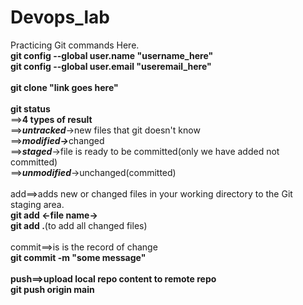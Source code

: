 # Devops_lab
Practicing Git commands Here.
<br>
<b>git config --global user.name "username_here"</b>
<br>
<b>git config --global user.email "useremail_here"</b>
<br><br>
<b>git clone "link goes here"</b>
<br><br>
<b>git status </b>
<br>
==><b>4 types of result</b>
<br>
==><b><i>untracked</i></b>->new files that git doesn't know
<br>
==><b><i>modified-></i></b>changed
<br>
==><b><i>staged</i></b>->file is ready to be committed(only we have added not committed)
<br>
==><b><i>unmodified</i></b>->unchanged(committed)
<br><br>
add==>adds new or changed files in your working directory to the Git staging area.
<br>
<b>git add <-file name-></b>
<br>
<b>git add .</b>(to add all changed files)
<br><br>
commit==>is is the record of change
<br>
<b>git commit -m "some message"<b>
<br><br>
push==>upload local repo content to remote repo
<br>
<b>git push origin main<b>
